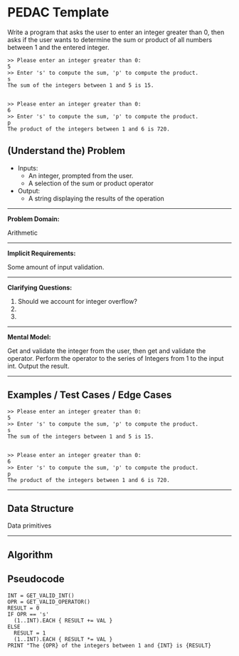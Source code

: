 PEDAC Template
============

Write a program that asks the user to enter an integer greater than 0, then asks if the user wants to determine the sum or product of all numbers between 1 and the entered integer.
```
>> Please enter an integer greater than 0:
5
>> Enter 's' to compute the sum, 'p' to compute the product.
s
The sum of the integers between 1 and 5 is 15.


>> Please enter an integer greater than 0:
6
>> Enter 's' to compute the sum, 'p' to compute the product.
p
The product of the integers between 1 and 6 is 720.
```

(Understand the) Problem
------------------------

* Inputs: 
  * An integer, prompted from the user.
  * A selection of the sum or product operator
* Output:
  * A string displaying the results of the operation

---

**Problem Domain:**

Arithmetic

---

**Implicit Requirements:**

Some amount of input validation.

---

**Clarifying Questions:**

1. Should we account for integer overflow?
2.
3.

---

**Mental Model:**

Get and validate the integer from the user, then get and validate the operator. Perform the operator to the series of Integers from 1 to the input int.  Output the result.

---

Examples / Test Cases / Edge Cases
----------------------------------

```
>> Please enter an integer greater than 0:
5
>> Enter 's' to compute the sum, 'p' to compute the product.
s
The sum of the integers between 1 and 5 is 15.


>> Please enter an integer greater than 0:
6
>> Enter 's' to compute the sum, 'p' to compute the product.
p
The product of the integers between 1 and 6 is 720.
```

---

Data Structure
--------------

Data primitives

---

Algorithm
---------

Pseudocode
----

```
INT = GET_VALID_INT()
OPR = GET_VALID_OPERATOR()
RESULT = 0
IF OPR == 's'
  (1..INT).EACH { RESULT += VAL }
ELSE
  RESULT = 1
  (1..INT).EACH { RESULT *= VAL }
PRINT "The {OPR} of the integers between 1 and {INT} is {RESULT}
```

